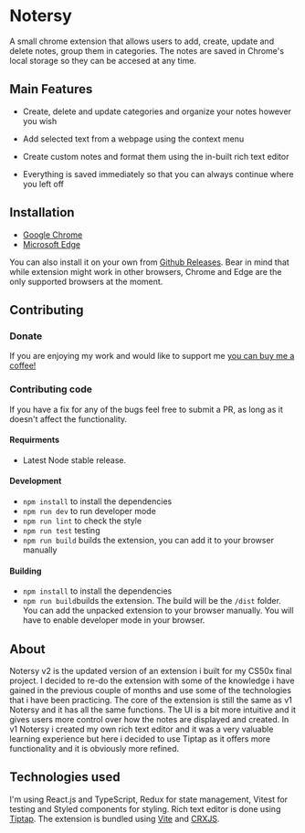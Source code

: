 # Notersy
A small chrome extension that allows users to add, create, update and delete notes, group them in categories. The notes are saved in Chrome's local storage so they can be accesed at any time.

## Main Features

- Create, delete and update categories and organize your notes however you wish

- Add selected text from a webpage using the context menu

- Create custom notes and format them using the in-built rich text editor

- Everything is saved immediately so that you can always continue where you left off

## Installation

- [Google Chrome](https://chromewebstore.google.com/detail/notersy/ffpmjnpjajlkfaidlonjegneehmccaja)
- [Microsoft Edge](https://microsoftedge.microsoft.com/addons/detail/kmakjohiodknfghojeadaalgilbnndha)

You can also install it on your own from [Github Releases](https://github.com/Exoldarium/notersy-v2/releases). Bear in mind that while extension might work in other browsers, Chrome and Edge are the only supported browsers at the moment.

## Contributing

### Donate

If you are enjoying my work and would like to support me [you can buy me a coffee!](https://ko-fi.com/dusan36845)

### Contributing code

If you have a fix for any of the bugs feel free to submit a PR, as long as it doesn't affect the functionality. 

#### Requirments

- Latest Node stable release.

#### Development

- ``npm install`` to install the dependencies
- ``npm run dev`` to run developer mode
- ``npm run lint`` to check the style
- ``npm run test`` testing
- ``npm run build`` builds the extension, you can add it to your browser manually

#### Building

- ``npm install`` to install the dependencies
- ``npm run build``builds the extension. The build will be the ``/dist`` folder. You can add the unpacked extension to your browser manually. You will have to enable developer mode in your browser.

## About

Notersy v2 is the updated version of an extension i built for my CS50x final project. I decided to re-do the extension with some of the knowledge i have gained in the previous couple of months and use some of the technologies that i have been practicing. The core of the extension is still the same as v1 Notersy and it has all the same functions. The UI is a bit more intuitive and it gives users more control over how the notes are displayed and created. In v1 Notersy i created my own rich text editor and it was a very valuable learning experience but here i decided to use Tiptap as it offers more functionality and it is obviously more refined. 

## Technologies used

I'm using React.js and TypeScript, Redux for state management, Vitest for testing and Styled components for styling.
Rich text editor is done using [Tiptap](https://tiptap.dev/).
The extension is bundled using [Vite](https://vitejs.dev/) and [CRXJS](https://crxjs.dev/vite-plugin/).
